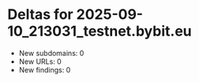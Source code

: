 # Deltas for 2025-09-10_213031_testnet.bybit.eu
- New subdomains: 0
- New URLs: 0
- New findings: 0
